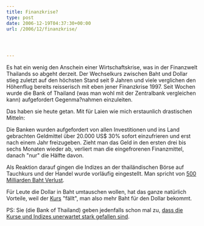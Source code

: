 ```yaml
---
title: Finanzkrise?
type: post
date: 2006-12-19T04:37:30+00:00
url: /2006/12/finanzkrise/




---
```

Es hat ein wenig den Anschein einer Wirtschaftskrise, was in der Finanzwelt Thailands so abgeht derzeit. Der Wechselkurs zwischen Baht und Dollar stieg zuletzt auf den höchsten Stand seit 9 Jahren und viele verglichen den Höhenflug bereits reisserisch mit eben jener Finanzkrise 1997. Seit Wochen wurde die Bank of Thailand (was man wohl mit der Zentralbank vergleichen kann) aufgefordert Gegenma?nahmen einzuleiten.

Das haben sie heute getan. Mit für Laien wie mich erstaunlich drastischen Mitteln:

Die Banken wurden aufgefordert von allen Investitionen und ins Land gebrachten Geldmittel über 20.000 US$ 30% sofort einzufrieren und erst nach einem Jahr freizugeben. Zieht man das Geld in den ersten drei bis sechs Monaten wieder ab, verliert man die eingefrorenen Finanzmittel, danach "nur" die Hälfte davon.

Als Reaktion darauf gingen die Indizes an der thailändischen Börse auf Tauchkurs und der Handel wurde vorläufig eingestellt. Man spricht von [500 Milliarden Baht Verlust][1].

Für Leute die Dollar in Baht umtauschen wollen, hat das ganze natürlich Vorteile, weil der [Kurs][2] "fällt", man also mehr Baht für den Dollar bekommt.

PS: Sie (die Bank of Thailand) geben jedenfalls schon mal zu, [dass die Kurse und Indizes unerwartet stark gefallen sind][3].

 [1]: http://www.nationmultimedia.com/2006/12/19/headlines/headlines_30021976.php
 [2]: /wechselkurs
 [3]: http://www.nationmultimedia.com/breakingnews/read.php?newsid=30021979
